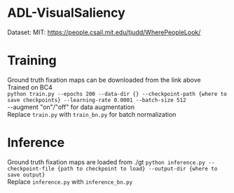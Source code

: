 # ADL-VisualSaliency
Dataset: MIT: https://people.csail.mit.edu/tjudd/WherePeopleLook/

# Training
Ground truth fixation maps can be downloaded from the link above  
Trained on BC4  
```python train.py --epochs 200 --data-dir {} --checkpoint-path {where to save checkpoints} --learning-rate 0.0001 --batch-size 512```  
--augment "on"/"off" for data augmentation  
Replace ```train.py``` with ```train_bn.py``` for batch normalization  

# Inference
Ground truth fixation maps are loaded from ./gt
```python inference.py --checkpoint-file {path to checkpoint to load} --output-dir {where to save output}```  
Replace ```inference.py``` with ```inference_bn.py``` 
